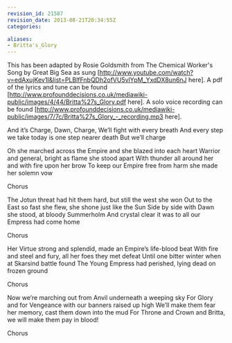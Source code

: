 ```yaml
---
revision_id: 21587
revision_date: 2013-08-21T20:34:55Z
categories:

aliases:
- Britta's_Glory
---
```


This has been adapted by Rosie Goldsmith from The Chemical Worker's Song by Great Big Sea as sung [http://www.youtube.com/watch?v=edAxujKev1I&list=PLBlfFnbQDh2ofVU5vlYpM_YxdDX8un6nJ here].
A pdf of the lyrics and tune can be found [http://www.profounddecisions.co.uk/mediawiki-public/images/4/44/Britta%27s_Glory.pdf here]. 
A solo voice recording can be found [http://www.profounddecisions.co.uk/mediawiki-public/images/7/7c/Britta%27s_Glory_-_recording.mp3 here]. 



And it’s Charge, Dawn, Charge,
We’ll fight with every breath
And every step we take today is one step nearer death
But we’ll charge

Oh she marched across the Empire and she blazed into each heart
Warrior and general, bright as flame she stood apart
With thunder all around her and with fire upon her brow
To keep our Empire free from harm she made her solemn vow

Chorus

The Jotun threat had hit them hard, but still the west she won
Out to the East so fast she flew, she shone just like the Sun
Side by side with Dawn she stood, at bloody Summerholm
And crystal clear it was to all our Empress had come home

Chorus

Her Virtue strong and splendid, made an Empire’s life-blood beat
With fire and steel and fury, all her foes they met defeat
Until one bitter winter when at Skarsind battle found
The Young Empress had perished, lying dead on frozen ground

Chorus

Now we’re marching out from Anvil underneath a weeping sky
For Glory and for Vengeance with our banners raised up high
We’ll make them fear her memory, cast them down into the mud
For Throne and Crown and Britta, we will make them pay in blood!

Chorus

